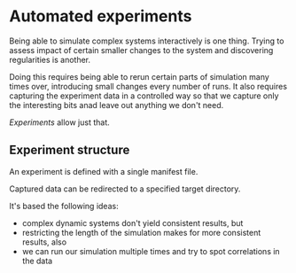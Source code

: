# Automated experiments

Being able to simulate complex systems interactively is one thing. Trying to assess impact of certain smaller changes to the system and discovering regularities is another.

Doing this requires being able to rerun certain parts of simulation many times over, introducing small changes every number of runs. It also requires capturing the experiment data in a controlled way so that we capture only the interesting bits anad leave out anything we don't need.

*Experiments* allow just that. 

## Experiment structure

An experiment is defined with a single manifest file. 

Captured data can be redirected to a specified target directory. 




It's based the following ideas:

- complex dynamic systems don't yield consistent results, but
- restricting the length of the simulation makes for more consistent results, also
- we can run our simulation multiple times and try to spot correlations in the data